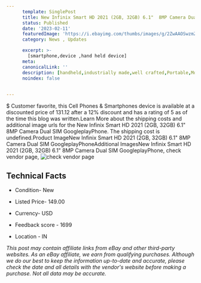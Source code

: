 ```yaml
---
      template: SinglePost
      title: New Infinix Smart HD 2021 (2GB, 32GB) 6.1"  8MP Camera Dual SIM GoogleplayPhone
      status: Published
      date: '2023-02-11'
      featuredImage: 'https://i.ebayimg.com/thumbs/images/g/2ZwAAOSwzmZf2zTd/s-l225.jpg'
      category: News , Updates

      excerpt: >-
        [smartphone,device ,hand held device]
      meta:
      canonicalLink: ''
      description: [handheld,industrially made,well crafted,Portable,Mobile,Compact,Convenient,Lightweight,Maneuverable,Man-portable,Miniature,Carriable,Hand-held,Light,Holdable,Transportable,Mobile device,Pocket-sized,On-the-go,Wireless,Cordless,Compact size,Convenient size, smartphone,device ,hand held device]
      noindex: false

        
---
```

$
    Customer favorite, this Cell Phones & Smartphones device is available at a discounted price of 131.12 after a 12% discount and has a rating of 5 as of the time this blog was written.Learn More about the shipping costs and additional image urls for the New Infinix Smart HD 2021 (2GB, 32GB) 6.1"  8MP Camera Dual SIM GoogleplayPhone. The shipping cost is undefined.Product ImageNew Infinix Smart HD 2021 (2GB, 32GB) 6.1"  8MP Camera Dual SIM GoogleplayPhoneAdditional ImagesNew Infinix Smart HD 2021 (2GB, 32GB) 6.1"  8MP Camera Dual SIM GoogleplayPhone, check vendor page, ![check vendor page](https://origin-galleryplus.ebayimg.com/ws/web/184583943264_2_0_1/225x225.jpg,https://origin-galleryplus.ebayimg.com/ws/web/184583943264_3_0_1/225x225.jpg,https://origin-galleryplus.ebayimg.com/ws/web/184583943264_4_0_1/225x225.jpg,https://origin-galleryplus.ebayimg.com/ws/web/184583943264_5_0_1/225x225.jpg,https://origin-galleryplus.ebayimg.com/ws/web/184583943264_6_0_1/225x225.jpg,https://origin-galleryplus.ebayimg.com/ws/web/184583943264_7_0_1/225x225.jpg,https://origin-galleryplus.ebayimg.com/ws/web/184583943264_8_0_1/225x225.jpg,https://origin-galleryplus.ebayimg.com/ws/web/184583943264_9_0_1/225x225.jpg,https://origin-galleryplus.ebayimg.com/ws/web/184583943264_10_0_1/225x225.jpg,https://origin-galleryplus.ebayimg.com/ws/web/184583943264_11_0_1/225x225.jpg,https://origin-galleryplus.ebayimg.com/ws/web/184583943264_12_0_1/225x225.jpg)
    
    

 ## Technical Facts 



     
      

 - Condition- New 


      

 - Listed Price- 149.00 


      

 - Currency- USD 


      

 - Feedback score - 1699 


      

 - Location - IN 


      
      

 *_This post may contain affiliate links from eBay and other third-party websites. As an eBay affiliate, we earn from qualifying purchases. Although we do our best to keep the information up-to-date and accurate, please check the date and all details with the vendor's website before making a purchase. Not all data may be accurate._*



    
    
    
    
    